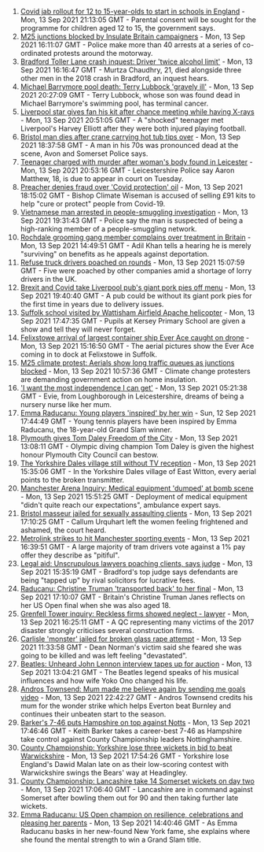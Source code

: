 1. [Covid jab rollout for 12 to 15-year-olds to start in schools in England](https://www.bbc.co.uk/news/uk-58552769?at_medium=RSS&at_campaign=KARANGA) - Mon, 13 Sep 2021 21:13:05 GMT - Parental consent will be sought for the programme for children aged 12 to 15, the government says.
2. [M25 junctions blocked by Insulate Britain campaigners](https://www.bbc.co.uk/news/uk-england-beds-bucks-herts-58543603?at_medium=RSS&at_campaign=KARANGA) - Mon, 13 Sep 2021 16:11:07 GMT - Police make more than 40 arrests at a series of co-ordinated protests around the motorway.
3. [Bradford Toller Lane crash inquest: Driver 'twice alcohol limit'](https://www.bbc.co.uk/news/uk-england-leeds-58543228?at_medium=RSS&at_campaign=KARANGA) - Mon, 13 Sep 2021 16:16:47 GMT - Murtza Chaudhry, 21, died alongside three other men in the 2018 crash in Bradford, an inquest hears.
4. [Michael Barrymore pool death: Terry Lubbock 'gravely ill'](https://www.bbc.co.uk/news/uk-england-essex-58552565?at_medium=RSS&at_campaign=KARANGA) - Mon, 13 Sep 2021 20:27:09 GMT - Terry Lubbock, whose son was found dead in Michael Barrymore's swimming pool, has terminal cancer.
5. [Liverpool star gives fan his kit after chance meeting while having X-rays](https://www.bbc.co.uk/news/uk-england-leeds-58550047?at_medium=RSS&at_campaign=KARANGA) - Mon, 13 Sep 2021 20:51:05 GMT - A "shocked" teenager met Liverpool's Harvey Elliott after they were both injured playing football.
6. [Bristol man dies after crane carrying hot tub tips over](https://www.bbc.co.uk/news/uk-england-bristol-58543885?at_medium=RSS&at_campaign=KARANGA) - Mon, 13 Sep 2021 18:37:58 GMT - A man in his 70s was pronounced dead at the scene, Avon and Somerset Police says.
7. [Teenager charged with murder after woman's body found in Leicester](https://www.bbc.co.uk/news/uk-england-leicestershire-58553159?at_medium=RSS&at_campaign=KARANGA) - Mon, 13 Sep 2021 20:53:16 GMT - Leicestershire Police say Aaron Matthew, 18, is due to appear in court on Tuesday.
8. [Preacher denies fraud over 'Covid protection' oil](https://www.bbc.co.uk/news/uk-england-london-58552316?at_medium=RSS&at_campaign=KARANGA) - Mon, 13 Sep 2021 18:15:02 GMT - Bishop Climate Wiseman is accused of selling £91 kits to help "cure or protect" people from Covid-19.
9. [Vietnamese man arrested in people-smuggling investigation](https://www.bbc.co.uk/news/uk-england-birmingham-58551734?at_medium=RSS&at_campaign=KARANGA) - Mon, 13 Sep 2021 19:31:43 GMT - Police say the man is suspected of being a high-ranking member of a people-smuggling network.
10. [Rochdale grooming gang member complains over treatment in Britain](https://www.bbc.co.uk/news/uk-england-manchester-58544111?at_medium=RSS&at_campaign=KARANGA) - Mon, 13 Sep 2021 14:49:51 GMT - Adil Khan tells a hearing he is merely "surviving" on benefits as he appeals against deportation.
11. [Refuse truck drivers poached on rounds](https://www.bbc.co.uk/news/uk-england-somerset-58543631?at_medium=RSS&at_campaign=KARANGA) - Mon, 13 Sep 2021 15:07:59 GMT - Five were poached by other companies amid a shortage of lorry drivers in the UK.
12. [Brexit and Covid take Liverpool pub's giant pork pies off menu](https://www.bbc.co.uk/news/uk-england-merseyside-58551937?at_medium=RSS&at_campaign=KARANGA) - Mon, 13 Sep 2021 19:40:40 GMT - A pub could be without its giant pork pies for the first time in years due to delivery issues.
13. [Suffolk school visited by Wattisham Airfield Apache helicopter](https://www.bbc.co.uk/news/uk-england-suffolk-58552257?at_medium=RSS&at_campaign=KARANGA) - Mon, 13 Sep 2021 17:47:35 GMT - Pupils at Kersey Primary School are given a show and tell they will never forget.
14. [Felixstowe arrival of largest container ship Ever Ace caught on drone](https://www.bbc.co.uk/news/uk-england-suffolk-58550645?at_medium=RSS&at_campaign=KARANGA) - Mon, 13 Sep 2021 15:16:50 GMT - The aerial pictures show the Ever Ace coming in to dock at Felixstowe in Suffolk.
15. [M25 climate protest: Aerials show long traffic queues as junctions blocked](https://www.bbc.co.uk/news/uk-58544189?at_medium=RSS&at_campaign=KARANGA) - Mon, 13 Sep 2021 10:57:36 GMT - Climate change protesters are demanding government action on home insulation.
16. ['I want the most independence I can get'](https://www.bbc.co.uk/news/uk-england-leicestershire-58501877?at_medium=RSS&at_campaign=KARANGA) - Mon, 13 Sep 2021 05:21:38 GMT - Evie, from Loughborough in Leicestershire, dreams of being a nursery nurse like her mum.
17. [Emma Raducanu: Young players 'inspired' by her win](https://www.bbc.co.uk/news/uk-58539735?at_medium=RSS&at_campaign=KARANGA) - Sun, 12 Sep 2021 17:44:49 GMT - Young tennis players have been inspired by Emma Raducanu, the 18-year-old Grand Slam winner.
18. [Plymouth gives Tom Daley Freedom of the City](https://www.bbc.co.uk/news/uk-england-devon-58544754?at_medium=RSS&at_campaign=KARANGA) - Mon, 13 Sep 2021 13:08:11 GMT - Olympic diving champion Tom Daley is given the highest honour Plymouth City Council can bestow.
19. [The Yorkshire Dales village still without TV reception](https://www.bbc.co.uk/news/uk-england-york-north-yorkshire-58544594?at_medium=RSS&at_campaign=KARANGA) - Mon, 13 Sep 2021 15:35:06 GMT - In the Yorkshire Dales village of East Witton, every aerial points to the broken transmitter.
20. [Manchester Arena Inquiry: Medical equipment 'dumped' at bomb scene](https://www.bbc.co.uk/news/uk-england-manchester-58546836?at_medium=RSS&at_campaign=KARANGA) - Mon, 13 Sep 2021 15:51:25 GMT - Deployment of medical equipment "didn't quite reach our expectations", ambulance expert says.
21. [Bristol masseur jailed for sexually assaulting clients](https://www.bbc.co.uk/news/uk-england-bristol-58547454?at_medium=RSS&at_campaign=KARANGA) - Mon, 13 Sep 2021 17:10:25 GMT - Callum Urquhart left the women feeling frightened and ashamed, the court heard.
22. [Metrolink strikes to hit Manchester sporting events](https://www.bbc.co.uk/news/uk-england-manchester-58551233?at_medium=RSS&at_campaign=KARANGA) - Mon, 13 Sep 2021 16:39:51 GMT - A large majority of tram drivers vote against a 1% pay offer they describe as "pitiful".
23. [Legal aid: Unscrupulous lawyers poaching clients, says judge](https://www.bbc.co.uk/news/uk-england-leeds-58546045?at_medium=RSS&at_campaign=KARANGA) - Mon, 13 Sep 2021 15:35:19 GMT - Bradford's top judge says defendants are being "tapped up" by rival solicitors for lucrative fees.
24. [Raducanu: Christine Truman 'transported back' to her final](https://www.bbc.co.uk/news/uk-england-suffolk-58545236?at_medium=RSS&at_campaign=KARANGA) - Mon, 13 Sep 2021 17:10:07 GMT - Britain's Christine Truman Janes reflects on her US Open final when she was also aged 18.
25. [Grenfell Tower inquiry: Reckless firms showed neglect - lawyer](https://www.bbc.co.uk/news/uk-58547901?at_medium=RSS&at_campaign=KARANGA) - Mon, 13 Sep 2021 16:25:11 GMT - A QC representing many victims of the 2017 disaster strongly criticises several construction firms.
26. [Carlisle 'monster' jailed for broken glass rape attempt](https://www.bbc.co.uk/news/uk-england-cumbria-58546353?at_medium=RSS&at_campaign=KARANGA) - Mon, 13 Sep 2021 11:33:58 GMT - Dean Norman's victim said she feared she was going to be killed and was left feeling "devastated".
27. [Beatles: Unheard John Lennon interview tapes up for auction](https://www.bbc.co.uk/news/uk-england-merseyside-58546827?at_medium=RSS&at_campaign=KARANGA) - Mon, 13 Sep 2021 13:04:21 GMT - The Beatles legend speaks of his musical influences and how wife Yoko Ono changed his life.
28. [Andros Townsend: Mum made me believe again by sending me goals video](https://www.bbc.co.uk/sport/football/58552957?at_medium=RSS&at_campaign=KARANGA) - Mon, 13 Sep 2021 22:42:27 GMT - Andros Townsend credits his mum for the wonder strike which helps Everton beat Burnley and continues their unbeaten start to the season.
29. [Barker's 7-46 puts Hampshire on top against Notts](https://www.bbc.co.uk/sport/cricket/58547334?at_medium=RSS&at_campaign=KARANGA) - Mon, 13 Sep 2021 17:46:46 GMT - Keith Barker takes a career-best 7-46 as Hampshire take control against County Championship leaders Nottinghamshire.
30. [County Championship: Yorkshire lose three wickets in bid to beat Warwickshire](https://www.bbc.co.uk/sport/cricket/58548903?at_medium=RSS&at_campaign=KARANGA) - Mon, 13 Sep 2021 17:54:26 GMT - Yorkshire lose England's Dawid Malan late on as their low-scoring contest with Warwickshire swings the Bears' way at Headingley.
31. [County Championship: Lancashire take 14 Somerset wickets on day two](https://www.bbc.co.uk/sport/cricket/58547162?at_medium=RSS&at_campaign=KARANGA) - Mon, 13 Sep 2021 17:06:40 GMT - Lancashire are in command against Somerset after bowling them out for 90 and then taking further late wickets.
32. [Emma Raducanu: US Open champion on resilience, celebrations and pleasing her parents](https://www.bbc.co.uk/sport/tennis/58545870?at_medium=RSS&at_campaign=KARANGA) - Mon, 13 Sep 2021 14:40:46 GMT - As Emma Raducanu basks in her new-found New York fame, she explains where she found the mental strength to win a Grand Slam title.
